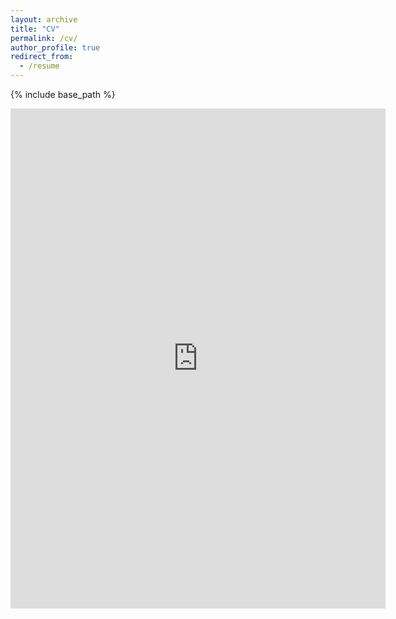 ```yaml
---
layout: archive
title: "CV"
permalink: /cv/
author_profile: true
redirect_from:
  - /resume
---
```


{% include base_path %}

<title>Megan's CV</title> <iframe src="https://docs.google.com/gview?url=https://github.com/megan-k-ayers/megan-k-ayers.github.io/raw/master/files/MA_CV.pdf &embedded=true" style="width:600; height:800;" frameborder="0"></iframe>
